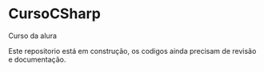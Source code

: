 # CursoCSharp
Curso da alura

Este repositorio está em construção, os codigos ainda precisam de revisão e documentação. 
